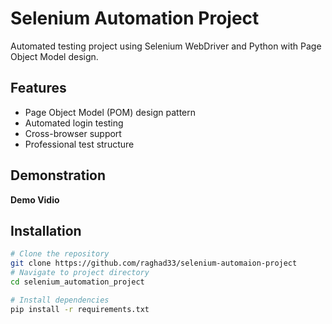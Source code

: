 # Selenium Automation Project

Automated testing project using Selenium WebDriver and Python with Page Object Model design.

##  Features

- Page Object Model (POM) design pattern
- Automated login testing
- Cross-browser support
- Professional test structure


## Demonstration

**Demo Vidio**

## Installation

```bash
# Clone the repository
git clone https://github.com/raghad33/selenium-automaion-project
# Navigate to project directory
cd selenium_automation_project

# Install dependencies
pip install -r requirements.txt